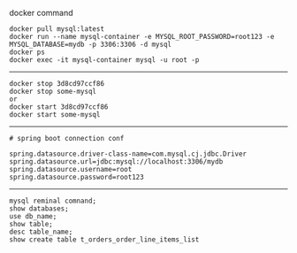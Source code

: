 docker command

    docker pull mysql:latest
    docker run --name mysql-container -e MYSQL_ROOT_PASSWORD=root123 -e MYSQL_DATABASE=mydb -p 3306:3306 -d mysql
    docker ps
    docker exec -it mysql-container mysql -u root -p

---

    docker stop 3d8cd97ccf86
    docker stop some-mysql
    or
    docker start 3d8cd97ccf86
    docker start some-mysql

---

    # spring boot connection conf

    spring.datasource.driver-class-name=com.mysql.cj.jdbc.Driver
    spring.datasource.url=jdbc:mysql://localhost:3306/mydb
    spring.datasource.username=root
    spring.datasource.password=root123

---

    mysql reminal comnand;
    show databases;
    use db_name;
    show table;
    desc table_name;
    show create table t_orders_order_line_items_list
    
